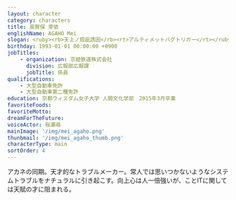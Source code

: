 ```yaml
---
layout: character
category: characters
title: 英賀保 芽依
englishName: AGAHO Mei
slogan: <ruby><rb>天上ノ瑕疵誘因</rb><rt>アルティメットバグトリガー</rt></ruby>
birthday: 1993-01-01 00:00:00 +0900
jobTitles:
    - organization: 京姫鉄道株式会社
      division: 広報部広報課
      jobTitle: 係員
qualifications:
    - 大型自動車免許
    - 大型自動車第二種免許
education: 京都ウィスダム女子大学 人間文化学部　2015年3月卒業
favoriteFoods:
favoriteMotto: 
dreamForTheFuture: 
voiceActor: 桜瀬尋
mainImage: '/img/mei_agaho.png'
thunbmail: '/img/mei_agaho_thumb.png'
characterType: main
sortOrder: 4
---
```


アカネの同期。天才的なトラブルメーカー。常人では思いつかないようなシステムトラブルをナチュラルに引き起こす。向上心は人一倍強いが、ことITに関しては天賦の才に阻まれる。

